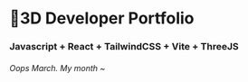# 🚀3D Developer Portfolio

### Javascript + React + TailwindCSS + Vite + ThreeJS
###### Oops March. My month ~
